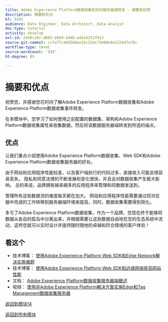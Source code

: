 ```yaml
---
title: Adobe Experience Platform数据收集和实时服务器端转发 — 摘要和优势
description: 摘要和优点
kt: 5342
audience: Data Engineer, Data Architect, Data Analyst
doc-type: tutorial
activity: develop
exl-id: 2430c16c-d083-4669-a94b-ed4c6252f013
source-git-commit: cc7a77c4dd380ae1bc23dc75608e8e2224dfe78c
workflow-type: tm+mt
source-wordcount: '333'
ht-degree: 0%

---
```


# 摘要和优点

祝贺您，并感谢您花时间了解Adobe Experience Platform数据收集和Adobe Experience Platform数据收集事件转发。

在本模块中，您学习了如何使用之前配置的数据集、架构和Adobe Experience Platform数据收集属性来收集数据，然后将该数据服务器端转发到所选的端点。

## 优点

让我们重点介绍使用Adobe Experience Platform数据收集、Web SDK和Adobe Experience Platform数据收集服务器的好处。

由于网站和应用程序性能较差，以及客户端执行的代码过多，直接收入可能会很容易丢失。 隐私和同意法律的不断发展和变化很快，并且会对数据收集产生极大影响。 总的来说，品牌拥有越来越多的应用程序来管理和将数据发送到。

管理所有这些数据流的难度每天都在加大。 网站和应用程序性能需要通过将浏览器中完成的工作转移到服务器端环境来提高，同时，数据收集需要得到简化。

多亏了Adobe Experience Platform数据收集，作为一个品牌，您现在终于能够将数据从各自的孤岛中分离出来，并根据需要让这些数据自由地在您的生态系统中流动，这样您就可以实时设计并提供随时随地的卓越和符合情境的客户体验！

## 看这个

- 技术博客： [使用Adobe Experience Platform Web SDK和Edge Network解决实施难题](https://medium.com/adobetech/solving-implementation-pain-points-with-adobe-experience-platform-web-sdk-and-edge-network-880b635e6819)
- 技术博客： [使用Adobe Experience Platform Web SDK和边缘网络提高网站性能](https://medium.com/adobetech/boosting-website-performance-with-adobe-experience-platform-web-sdk-and-edge-network-329fcf70fdf9)
- 文档： [Adobe Experience Platform数据收集服务器端概述](https://experienceleague.adobe.com/docs/experience-platform/tags/event-forwarding/overview.html?lang=en#server-side-info)
- 视频： [使用非Adobe Experience Platform解决方案实施Edge和Tag Management数据收集服务器](https://video.tv.adobe.com/v/331986?quality=12&learn=on)

[返回到模块14](./aep-data-collection-ssf.md)

[返回到所有模块](./../../overview.md)
